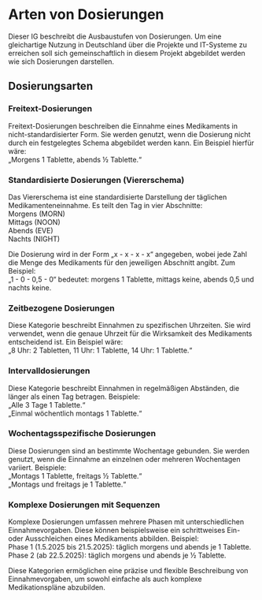 # Arten von Dosierungen

Dieser IG beschreibt die Ausbaustufen von Dosierungen. Um eine gleichartige Nutzung in Deutschland über die Projekte und IT-Systeme zu erreichen soll sich gemeinschaftlich in diesem Projekt abgebildet werden wie sich Dosierungen darstellen.

## Dosierungsarten

### Freitext-Dosierungen
Freitext-Dosierungen beschreiben die Einnahme eines Medikaments in nicht-standardisierter Form. Sie werden genutzt, wenn die Dosierung nicht durch ein festgelegtes Schema abgebildet werden kann. Ein Beispiel hierfür wäre:  
„Morgens 1 Tablette, abends ½ Tablette.“

### Standardisierte Dosierungen (Viererschema)
Das Viererschema ist eine standardisierte Darstellung der täglichen Medikamenteneinnahme. Es teilt den Tag in vier Abschnitte:  
Morgens (MORN)  
Mittags (NOON)  
Abends (EVE)  
Nachts (NIGHT)  

Die Dosierung wird in der Form „x - x - x - x“ angegeben, wobei jede Zahl die Menge des Medikaments für den jeweiligen Abschnitt angibt. Zum Beispiel:  
„1 - 0 - 0,5 - 0“ bedeutet: morgens 1 Tablette, mittags keine, abends 0,5 und nachts keine.

### Zeitbezogene Dosierungen
Diese Kategorie beschreibt Einnahmen zu spezifischen Uhrzeiten. Sie wird verwendet, wenn die genaue Uhrzeit für die Wirksamkeit des Medikaments entscheidend ist. Ein Beispiel wäre:  
„8 Uhr: 2 Tabletten, 11 Uhr: 1 Tablette, 14 Uhr: 1 Tablette.“

### Intervalldosierungen
Diese Kategorie beschreibt Einnahmen in regelmäßigen Abständen, die länger als einen Tag betragen. Beispiele:  
„Alle 3 Tage 1 Tablette.“  
„Einmal wöchentlich montags 1 Tablette.“

### Wochentagsspezifische Dosierungen
Diese Dosierungen sind an bestimmte Wochentage gebunden. Sie werden genutzt, wenn die Einnahme an einzelnen oder mehreren Wochentagen variiert. Beispiele:  
„Montags 1 Tablette, freitags ½ Tablette.“  
„Montags und freitags je 1 Tablette.“

### Komplexe Dosierungen mit Sequenzen
Komplexe Dosierungen umfassen mehrere Phasen mit unterschiedlichen Einnahmevorgaben. Diese können beispielsweise ein schrittweises Ein- oder Ausschleichen eines Medikaments abbilden. Beispiel:  
Phase 1 (1.5.2025 bis 21.5.2025): täglich morgens und abends je 1 Tablette.  
Phase 2 (ab 22.5.2025): täglich morgens und abends je ½ Tablette.

Diese Kategorien ermöglichen eine präzise und flexible Beschreibung von Einnahmevorgaben, um sowohl einfache als auch komplexe Medikationspläne abzubilden.
